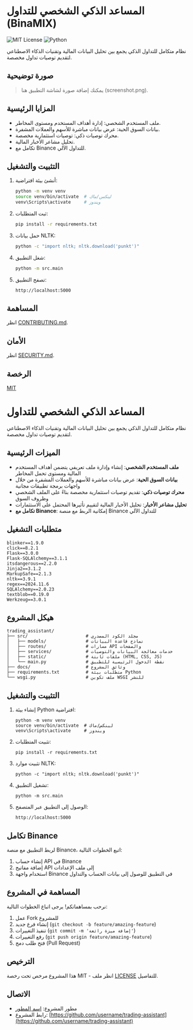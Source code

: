 # المساعد الذكي الشخصي للتداول (BinaMIX)

![MIT License](https://img.shields.io/badge/License-MIT-blue.svg)
![Python](https://img.shields.io/badge/language-Python-blue)

نظام متكامل للتداول الذكي يجمع بين تحليل البيانات المالية وتقنيات الذكاء الاصطناعي لتقديم توصيات تداول مخصصة.

## صورة توضيحية
> يمكنك إضافة صورة لشاشة التطبيق هنا (screenshot.png).

## المزايا الرئيسية
- ملف المستخدم الشخصي: إدارة أهداف المستخدم ومستوى المخاطر.
- بيانات السوق الحية: عرض بيانات مباشرة للأسهم والعملات المشفرة.
- محرك توصيات ذكي: توصيات استثمارية مخصصة.
- تحليل مشاعر الأخبار المالية.
- تكامل مع Binance للتداول الآلي.

## التثبيت والتشغيل
1. أنشئ بيئة افتراضية:
    ```bash
    python -m venv venv
    source venv/bin/activate  # لينكس/ماك
    venv\Scripts\activate     # ويندوز
    ```
2. ثبت المتطلبات:
    ```bash
    pip install -r requirements.txt
    ```
3. حمل بيانات NLTK:
    ```bash
    python -c "import nltk; nltk.download('punkt')"
    ```
4. شغل التطبيق:
    ```bash
    python -m src.main
    ```
5. تصفح التطبيق:
    ```
    http://localhost:5000
    ```

## المساهمة
انظر [CONTRIBUTING.md](CONTRIBUTING.md).

## الأمان
انظر [SECURITY.md](SECURITY.md).

## الرخصة
[MIT](LICENSE)

# المساعد الذكي الشخصي للتداول

نظام متكامل للتداول الذكي يجمع بين تحليل البيانات المالية وتقنيات الذكاء الاصطناعي لتقديم توصيات تداول مخصصة.

## الميزات الرئيسية

- **ملف المستخدم الشخصي**: إنشاء وإدارة ملف تعريفي يتضمن أهداف المستخدم المالية ومستوى تحمل المخاطر
- **بيانات السوق الحية**: عرض بيانات مباشرة للأسهم والعملات المشفرة من خلال واجهات برمجة تطبيقات مجانية
- **محرك توصيات ذكي**: تقديم توصيات استثمارية مخصصة بناءً على الملف الشخصي وظروف السوق
- **تحليل مشاعر الأخبار**: تحليل الأخبار المالية لتقييم تأثيرها المحتمل على الاستثمارات
- **تكامل مع Binance**: إمكانية الربط مع منصة Binance للتداول الآلي

## متطلبات التشغيل

```
blinker==1.9.0
click==8.2.1
Flask==3.0.0
Flask-SQLAlchemy==3.1.1
itsdangerous==2.2.0
Jinja2==3.1.2
MarkupSafe==2.1.3
nltk==3.9.1
regex==2024.11.6
SQLAlchemy==2.0.23
textblob==0.19.0
Werkzeug==3.0.1
```

## هيكل المشروع

```
trading_assistant/
├── src/                      # مجلد الكود المصدري
│   ├── models/               # نماذج قاعدة البيانات
│   ├── routes/               # مسارات API والصفحات
│   ├── services/             # خدمات معالجة البيانات والتوصيات
│   ├── static/               # ملفات ثابتة (HTML, CSS, JS)
│   └── main.py               # نقطة الدخول الرئيسية للتطبيق
├── docs/                     # وثائق المشروع
├── requirements.txt          # متطلبات بيئة Python
└── wsgi.py                   # ملف تكوين WSGI للنشر
```

## التثبيت والتشغيل

1. إنشاء بيئة Python افتراضية:
   ```
   python -m venv venv
   source venv/bin/activate  # لينكس/ماك
   venv\Scripts\activate     # ويندوز
   ```

2. تثبيت المتطلبات:
   ```
   pip install -r requirements.txt
   ```

3. تثبيت موارد NLTK:
   ```
   python -c "import nltk; nltk.download('punkt')"
   ```

4. تشغيل التطبيق:
   ```
   python -m src.main
   ```

5. الوصول إلى التطبيق عبر المتصفح:
   ```
   http://localhost:5000
   ```

## تكامل Binance

لربط التطبيق مع منصة Binance، اتبع الخطوات التالية:

1. إنشاء حساب API في Binance
2. إضافة مفاتيح API إلى ملف الإعدادات
3. استخدام واجهة Binance في التطبيق للوصول إلى بيانات الحساب والتداول

## المساهمة في المشروع

نرحب بمساهماتكم! يرجى اتباع الخطوات التالية:

1. عمل Fork للمشروع
2. إنشاء فرع جديد (`git checkout -b feature/amazing-feature`)
3. تنفيذ التغييرات (`git commit -m 'إضافة ميزة رائعة'`)
4. رفع التغييرات (`git push origin feature/amazing-feature`)
5. فتح طلب دمج (Pull Request)

## الترخيص

هذا المشروع مرخص تحت رخصة MIT - انظر ملف [LICENSE](LICENSE) للتفاصيل.

## الاتصال

- مطور المشروع: [اسم المطور](mailto:example@example.com)
- رابط المشروع: [https://github.com/username/trading-assistant](https://github.com/username/trading-assistant)
